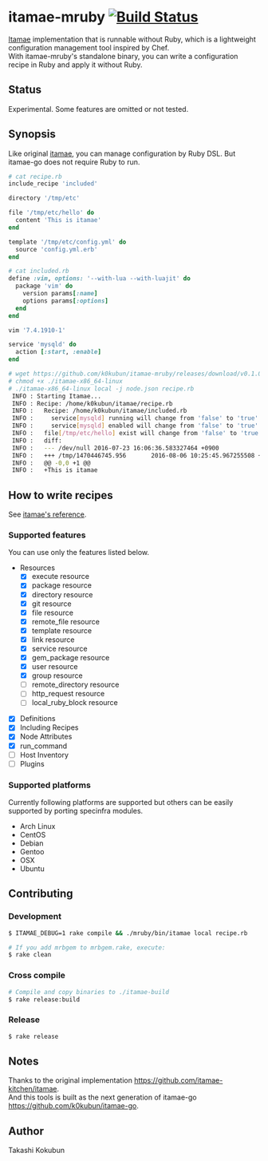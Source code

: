 # itamae-mruby [![Build Status](https://travis-ci.org/k0kubun/itamae-mruby.svg?branch=master)](https://travis-ci.org/k0kubun/itamae-mruby)

[Itamae](https://github.com/itamae-kitchen/itamae) implementation that is runnable without Ruby, which is a lightweight configuration management tool inspired by Chef.  
With itamae-mruby's standalone binary, you can write a configuration recipe in Ruby and apply it without Ruby.

## Status

Experimental. Some features are omitted or not tested.

## Synopsis

Like original [itamae](https://github.com/itamae-kitchen/itamae), you can manage configuration by Ruby DSL. But itamae-go does not require Ruby to run.

```rb
# cat recipe.rb
include_recipe 'included'

directory '/tmp/etc'

file '/tmp/etc/hello' do
  content 'This is itamae'
end

template '/tmp/etc/config.yml' do
  source 'config.yml.erb'
end
```

```rb
# cat included.rb
define :vim, options: '--with-lua --with-luajit' do
  package 'vim' do
    version params[:name]
    options params[:options]
  end
end

vim '7.4.1910-1'

service 'mysqld' do
  action [:start, :enable]
end
```

```bash
# wget https://github.com/k0kubun/itamae-mruby/releases/download/v0.1.0/itamae-x86_64-linux
# chmod +x ./itamae-x86_64-linux
# ./itamae-x86_64-linux local -j node.json recipe.rb
 INFO : Starting Itamae...
 INFO : Recipe: /home/k0kubun/itamae/recipe.rb
 INFO :   Recipe: /home/k0kubun/itamae/included.rb
 INFO :     service[mysqld] running will change from 'false' to 'true'
 INFO :     service[mysqld] enabled will change from 'false' to 'true'
 INFO :   file[/tmp/etc/hello] exist will change from 'false' to 'true'
 INFO :   diff:
 INFO :   --- /dev/null 2016-07-23 16:06:36.583327464 +0900
 INFO :   +++ /tmp/1470446745.956       2016-08-06 10:25:45.967255508 +0900
 INFO :   @@ -0,0 +1 @@
 INFO :   +This is itamae
```

## How to write recipes

See [itamae's reference](https://github.com/itamae-kitchen/itamae/wiki).

### Supported features

You can use only the features listed below.

- Resources
  - [x] execute resource
  - [x] package resource
  - [x] directory resource
  - [x] git resource
  - [x] file resource
  - [x] remote\_file resource
  - [x] template resource
  - [x] link resource
  - [x] service resource
  - [x] gem\_package resource
  - [x] user resource
  - [x] group resource
  - [ ] remote\_directory resource
  - [ ] http\_request resource
  - [ ] local\_ruby\_block resource
- [x] Definitions
- [x] Including Recipes
- [x] Node Attributes
- [x] run\_command
- [ ] Host Inventory
- [ ] Plugins

### Supported platforms

Currently following platforms are supported but others can be easily supported by porting specinfra modules.

- Arch Linux
- CentOS
- Debian
- Gentoo
- OSX
- Ubuntu

## Contributing
### Development

```bash
$ ITAMAE_DEBUG=1 rake compile && ./mruby/bin/itamae local recipe.rb

# If you add mrbgem to mrbgem.rake, execute:
$ rake clean
```

### Cross compile

```bash
# Compile and copy binaries to ./itamae-build
$ rake release:build
```

### Release

```bash
$ rake release
```

## Notes

Thanks to the original implementation https://github.com/itamae-kitchen/itamae.  
And this tools is built as the next generation of itamae-go https://github.com/k0kubun/itamae-go.

## Author

Takashi Kokubun

